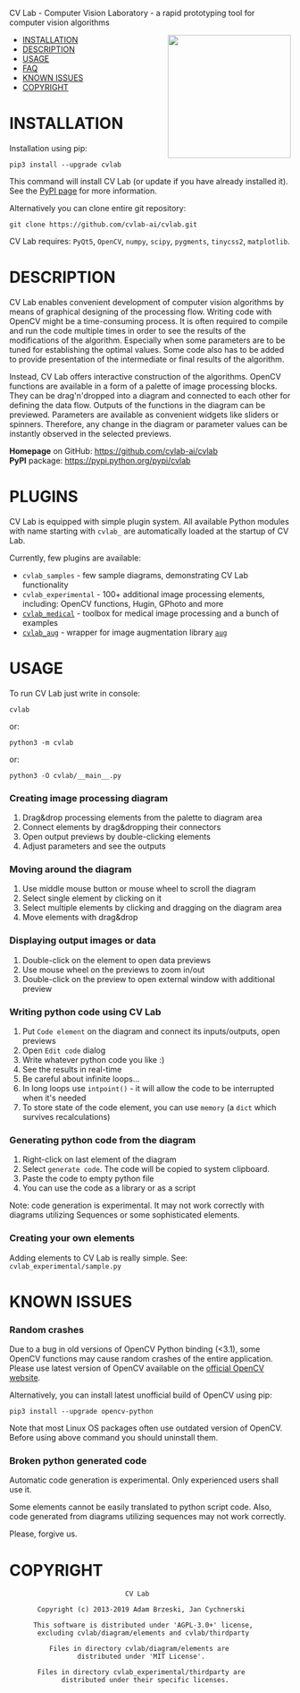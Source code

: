 CV Lab - Computer Vision Laboratory - a rapid prototyping tool for computer vision algorithms

<a href="https://drive.google.com/uc?export=download&id=15G4UPlZWxftl5pN53kN1co1yP02lZBGh">
<img align="right" height="220" src="https://drive.google.com/uc?export=download&id=15G4UPlZWxftl5pN53kN1co1yP02lZBGh">
</a>

- [INSTALLATION](#installation)
- [DESCRIPTION](#description)
- [USAGE](#usage)
- [FAQ](#faq)
- [KNOWN ISSUES](#issues)
- [COPYRIGHT](#copyright)

# INSTALLATION 

Installation using pip:

    pip3 install --upgrade cvlab
    
This command will install CV Lab (or update if you have already installed it). See the [PyPI page](https://pypi.python.org/pypi/cvlab) for more information.

Alternatively you can clone entire git repository:

    git clone https://github.com/cvlab-ai/cvlab.git

CV Lab requires: `PyQt5`, `OpenCV`, `numpy`, `scipy`, `pygments`, `tinycss2`, `matplotlib`.

# DESCRIPTION

CV Lab enables convenient development of computer vision algorithms by means of graphical designing of the processing flow. Writing code with OpenCV might be a time-consuming process. It is often required to compile and run the code multiple times in order to see the results of the modifications of the algorithm. Especially when some parameters are to be tuned for establishing the optimal values. Some code also has to be added to provide presentation of the intermediate or final results of the algorithm.

Instead, CV Lab offers interactive construction of the algorithms. OpenCV functions are available in a form of a palette of image processing blocks. They can be drag'n'dropped into a diagram and connected to each other for defining the data flow. Outputs of the functions in the diagram can be previewed. Parameters are available as convenient widgets like sliders or spinners. Therefore, any change in the diagram or parameter values can be instantly observed in the selected previews.

**Homepage** on GitHub: https://github.com/cvlab-ai/cvlab  
**PyPI** package: https://pypi.python.org/pypi/cvlab
    
# PLUGINS

CV Lab is equipped with simple plugin system. All available Python modules with name starting with `cvlab_` are automatically loaded at the startup of CV Lab.

Currently, few plugins are available:

* `cvlab_samples` - few sample diagrams, demonstrating CV Lab functionality    
* `cvlab_experimental` - 100+ additional image processing elements, including: OpenCV functions, Hugin, GPhoto and more
* [`cvlab_medical`](https://github.com/cvlab-ai/cvlab_medical) - toolbox for medical image processing and a bunch of examples
* [`cvlab_aug`](https://github.com/cvlab-ai/cvlab_aug) - wrapper for image augmentation library [`aug`](https://github.com/cta-ai/aug) 

# USAGE

To run CV Lab just write in console:

    cvlab
    
or:

    python3 -m cvlab
    
or:

    python3 -O cvlab/__main__.py
        
### Creating image processing diagram

1. Drag&drop processing elements from the palette to diagram area
1. Connect elements by drag&dropping their connectors
1. Open output previews by double-clicking elements
1. Adjust parameters and see the outputs

### Moving around the diagram

1. Use middle mouse button or mouse wheel to scroll the diagram
1. Select single element by clicking on it
1. Select multiple elements by clicking and dragging on the diagram area  
1. Move elements with drag&drop

### Displaying output images or data

1. Double-click on the element to open data previews
1. Use mouse wheel on the previews to zoom in/out
1. Double-click on the preview to open external window with additional preview

### Writing python code using CV Lab

1. Put `Code element` on the diagram and connect its inputs/outputs, open previews
1. Open `Edit code` dialog
1. Write whatever python code you like :)
1. See the results in real-time
1. Be careful about infinite loops...
1. In long loops use `intpoint()` - it will allow the code to be interrupted when it's needed
1. To store state of the code element, you can use `memory` (a `dict` which survives recalculations) 

### Generating python code from the diagram

1. Right-click on last element of the diagram
1. Select `generate code`. The code will be copied to system clipboard.
1. Paste the code to empty python file
1. You can use the code as a library or as a script

Note: code generation is experimental. It may not work correctly with diagrams utilizing Sequences or some sophisticated elements.  

### Creating your own elements

Adding elements to CV Lab is really simple. See: `cvlab_experimental/sample.py`

# KNOWN ISSUES

### Random crashes

Due to a bug in old versions of OpenCV Python binding (<3.1), some OpenCV functions may cause random crashes of the entire application. Please use latest version of OpenCV available on the [official OpenCV website](https://opencv.org/releases.html).

Alternatively, you can install latest unofficial build of OpenCV using pip:

    pip3 install --upgrade opencv-python

Note that most Linux OS packages often use outdated version of OpenCV. Before using above command you should uninstall them.

### Broken python generated code

Automatic code generation is experimental. Only experienced users shall use it.

Some elements cannot be easily translated to python script code. Also, code generated from diagrams utilizing sequences may not work correctly.  

Please, forgive us.

# COPYRIGHT

                                 CV Lab
                      
           Copyright (c) 2013-2019 Adam Brzeski, Jan Cychnerski
                  
          This software is distributed under 'AGPL-3.0+' license,
           excluding cvlab/diagram/elements and cvlab/thirdparty
      
              Files in directory cvlab/diagram/elements are
                     distributed under 'MIT License'.
         
           Files in directory cvlab_experimental/thirdparty are
                 distributed under their specific licenses.
                 
                 
